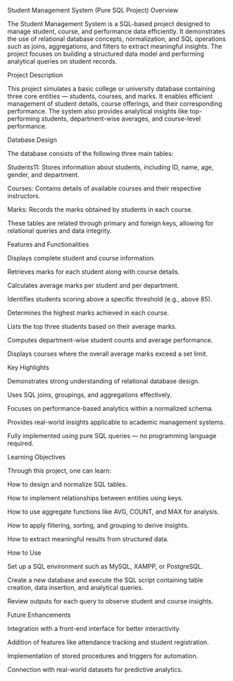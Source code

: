 Student Management System (Pure SQL Project)
Overview

The Student Management System is a SQL-based project designed to manage student, course, and performance data efficiently.
It demonstrates the use of relational database concepts, normalization, and SQL operations such as joins, aggregations, and filters to extract meaningful insights.
The project focuses on building a structured data model and performing analytical queries on student records.

Project Description

This project simulates a basic college or university database containing three core entities — students, courses, and marks.
It enables efficient management of student details, course offerings, and their corresponding performance.
The system also provides analytical insights like top-performing students, department-wise averages, and course-level performance.

Database Design

The database consists of the following three main tables:

Students11: Stores information about students, including ID, name, age, gender, and department.

Courses: Contains details of available courses and their respective instructors.

Marks: Records the marks obtained by students in each course.

These tables are related through primary and foreign keys, allowing for relational queries and data integrity.

Features and Functionalities

Displays complete student and course information.

Retrieves marks for each student along with course details.

Calculates average marks per student and per department.

Identifies students scoring above a specific threshold (e.g., above 85).

Determines the highest marks achieved in each course.

Lists the top three students based on their average marks.

Computes department-wise student counts and average performance.

Displays courses where the overall average marks exceed a set limit.

Key Highlights

Demonstrates strong understanding of relational database design.

Uses SQL joins, groupings, and aggregations effectively.

Focuses on performance-based analytics within a normalized schema.

Provides real-world insights applicable to academic management systems.

Fully implemented using pure SQL queries — no programming language required.

Learning Objectives

Through this project, one can learn:

How to design and normalize SQL tables.

How to implement relationships between entities using keys.

How to use aggregate functions like AVG, COUNT, and MAX for analysis.

How to apply filtering, sorting, and grouping to derive insights.

How to extract meaningful results from structured data.

How to Use

Set up a SQL environment such as MySQL, XAMPP, or PostgreSQL.

Create a new database and execute the SQL script containing table creation, data insertion, and analytical queries.

Review outputs for each query to observe student and course insights.

Future Enhancements

Integration with a front-end interface for better interactivity.

Addition of features like attendance tracking and student registration.

Implementation of stored procedures and triggers for automation.

Connection with real-world datasets for predictive analytics.
